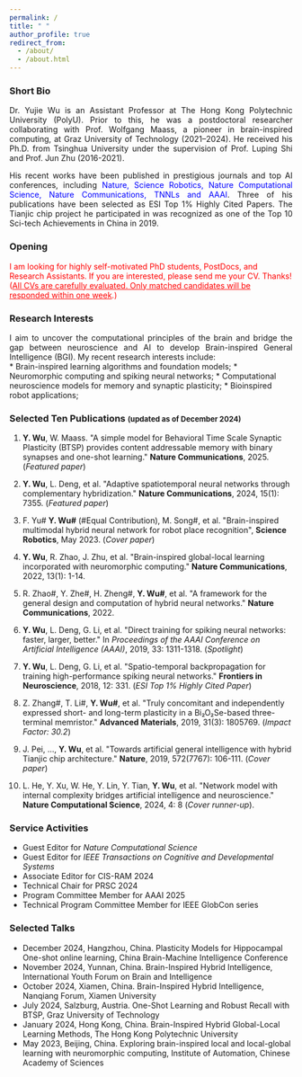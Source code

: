 ```yaml
---
permalink: /
title: " "
author_profile: true
redirect_from: 
  - /about/
  - /about.html
---
```



### **Short Bio**
<div style="text-align: justify;">

Dr. Yujie Wu is an Assistant Professor at The Hong Kong Polytechnic University (PolyU). Prior to this, he was a postdoctoral researcher collaborating with Prof. Wolfgang Maass, a pioneer in brain-inspired computing, at Graz University of Technology (2021–2024). He received his Ph.D. from Tsinghua University under the supervision of Prof. Luping Shi and Prof. Jun Zhu (2016-2021).

His recent works have been published in prestigious journals and top AI conferences, including <span style="color:blue;">Nature, Science Robotics, Nature Computational Science, Nature Communications, TNNLs and AAAI</span>. Three of his publications have been selected as ESI Top 1% Highly Cited Papers. The Tianjic chip project he participated in was recognized as one of the Top 10 Sci-tech Achievements in China in 2019.

</div>


### **Opening** 
<span style="color:red;">
I am looking for highly self-motivated PhD students, PostDocs, and Research Assistants. If you are interested, please send me your CV. Thanks! (<u>All CVs are carefully evaluated. Only matched candidates will be responded within one week</u>.) </span>

###  **Research Interests** 
<div style="text-align: justify;">
I aim to uncover the computational principles of the brain and bridge the gap between neuroscience and AI to develop Brain-inspired General Intelligence (BGI). My recent research interests include:  
</div>
 * Brain-inspired learning algorithms and foundation models; 
 * Neuromorphic computing and spiking neural networks;
 * Computational neuroscience models for memory and synaptic plasticity;
 * Bioinspired robot applications;

### **Selected Ten Publications** <span style="font-size: small;">(updated as of December 2024)</span>

1. **Y. Wu**, W. Maass. "A simple model for Behavioral Time Scale Synaptic Plasticity (BTSP) provides content addressable memory with binary synapses and one-shot learning." **Nature Communications**, 2025. (*Featured paper*)

2. **Y. Wu**, L. Deng, et al. "Adaptive spatiotemporal neural networks through complementary hybridization." **Nature Communications**, 2024, 15(1): 7355. (*Featured paper*)

3. F. Yu# **Y. Wu#** (#Equal Contribution), M. Song#, et al. "Brain-inspired multimodal hybrid neural network for robot place recognition", **Science Robotics**, May 2023. (*Cover paper*)

4. **Y. Wu**, R. Zhao, J. Zhu, et al. "Brain-inspired global-local learning incorporated with neuromorphic computing." **Nature Communications**, 2022, 13(1): 1-14.

5. R. Zhao#, Y. Zhe#, H. Zheng#, **Y. Wu#**, et al. "A framework for the general design and computation of hybrid neural networks." **Nature Communications**, 2022.

6. **Y. Wu**, L. Deng, G. Li, et al. "Direct training for spiking neural networks: faster, larger, better." In *Proceedings of the AAAI Conference on Artificial Intelligence (AAAI)*, 2019, 33: 1311-1318. (*Spotlight*)

7. **Y. Wu**, L. Deng, G. Li, et al. "Spatio-temporal backpropagation for training high-performance spiking neural networks." **Frontiers in Neuroscience**, 2018, 12: 331. (*ESI Top 1% Highly Cited Paper*)

8. Z. Zhang#, T. Li#, **Y. Wu#**, et al. "Truly concomitant and independently expressed short- and long-term plasticity in a Bi₂O₂Se-based three-terminal memristor." **Advanced Materials**, 2019, 31(3): 1805769. (*Impact Factor: 30.2*)

9. J. Pei, ..., **Y. Wu**, et al. "Towards artificial general intelligence with hybrid Tianjic chip architecture." **Nature**, 2019, 572(7767): 106-111. (*Cover paper*)

10. L. He, Y. Xu, W. He, Y. Lin, Y. Tian, **Y. Wu**, et al. "Network model with internal complexity bridges artificial intelligence and neuroscience." **Nature Computational Science**, 2024, 4: 8 (*Cover runner-up*).


### **Service Activities**
* Guest Editor for *Nature Computational Science*  
* Guest Editor for *IEEE Transactions on Cognitive and Developmental Systems*  
* Associate Editor for CIS-RAM 2024  
* Technical Chair for PRSC 2024  
* Program Committee Member for AAAI 2025  
* Technical Program Committee Member for IEEE GlobCon series  


### **Selected Talks** 
- December 2024, Hangzhou, China. Plasticity Models for Hippocampal One-shot online learning, China Brain-Machine Intelligence Conference
- November 2024, Yunnan, China. Brain-Inspired Hybrid Intelligence, International Youth Forum on Brain and Intelligence
- October 2024, Xiamen, China. Brain-Inspired Hybrid Intelligence, Nanqiang Forum, Xiamen University
- July 2024, Salzburg, Austria. One-Shot Learning and Robust Recall with BTSP, Graz University of Technology
- January 2024, Hong Kong, China. Brain-Inspired Hybrid Global-Local Learning Methods, The Hong Kong Polytechnic University
- May 2023, Beijing, China. Exploring brain-inspired local and local-global learning with neuromorphic computing, Institute of Automation, Chinese Academy of Sciences
 

 



 
